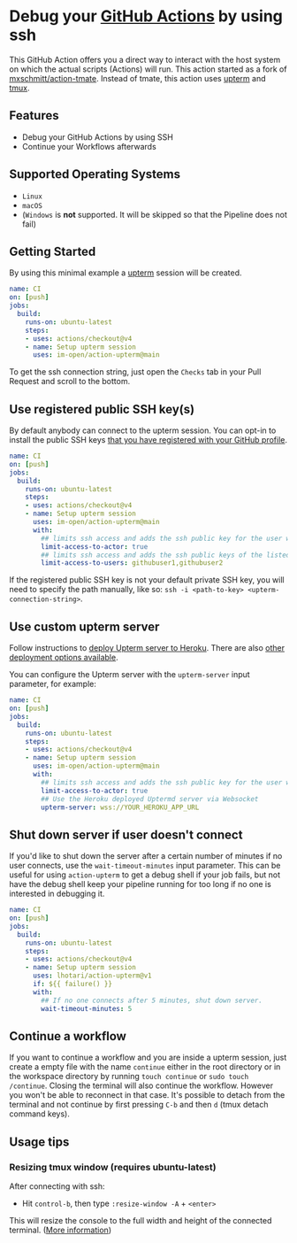 # Debug your [GitHub Actions](https://github.com/features/actions) by using ssh

This GitHub Action offers you a direct way to interact with the host system on which the actual scripts (Actions) will run.
This action started as a fork of [mxschmitt/action-tmate](https://github.com/mxschmitt/action-tmate).
Instead of tmate, this action uses [upterm](https://upterm.dev/) and [tmux](https://github.com/tmux/tmux/wiki).

## Features

- Debug your GitHub Actions by using SSH
- Continue your Workflows afterwards

## Supported Operating Systems

- `Linux`
- `macOS`
- (`Windows` is **not** supported. It will be skipped so that the Pipeline does not fail)

## Getting Started

By using this minimal example a [upterm](https://upterm.dev/) session will be created.

```yaml
name: CI
on: [push]
jobs:
  build:
    runs-on: ubuntu-latest
    steps:
    - uses: actions/checkout@v4
    - name: Setup upterm session
      uses: im-open/action-upterm@main
```

To get the ssh connection string, just open the `Checks` tab in your Pull Request and scroll to the bottom.

## Use registered public SSH key(s)

By default anybody can connect to the upterm session. You can opt-in to install the public SSH keys [that you have registered with your GitHub profile](https://docs.github.com/en/github/authenticating-to-github/adding-a-new-ssh-key-to-your-github-account).

```yaml
name: CI
on: [push]
jobs:
  build:
    runs-on: ubuntu-latest
    steps:
    - uses: actions/checkout@v4
    - name: Setup upterm session
      uses: im-open/action-upterm@main
      with:
        ## limits ssh access and adds the ssh public key for the user which triggered the workflow
        limit-access-to-actor: true
        ## limits ssh access and adds the ssh public keys of the listed GitHub users
        limit-access-to-users: githubuser1,githubuser2
```

If the registered public SSH key is not your default private SSH key, you will need to specify the path manually, like so: `ssh -i <path-to-key> <upterm-connection-string>`.


## Use custom upterm server

Follow instructions to [deploy Upterm server to Heroku](https://github.com/owenthereal/upterm#heroku). There are also [other deployment options available](https://github.com/owenthereal/upterm#deploy-uptermd).

You can configure the Upterm server with the `upterm-server` input parameter, for example:

```yaml
name: CI
on: [push]
jobs:
  build:
    runs-on: ubuntu-latest
    steps:
    - uses: actions/checkout@v4
    - name: Setup upterm session
      uses: im-open/action-upterm@main
      with:
        ## limits ssh access and adds the ssh public key for the user which triggered the workflow
        limit-access-to-actor: true
        ## Use the Heroku deployed Uptermd server via Websocket
        upterm-server: wss://YOUR_HEROKU_APP_URL
```

## Shut down server if user doesn't connect

If you'd like to shut down the server after a certain number of minutes if no
user connects, use the `wait-timeout-minutes` input parameter. This can be
useful for using `action-upterm` to get a debug shell if your job fails, but
not have the debug shell keep your pipeline running for too long if no one is
interested in debugging it.

```yaml
name: CI
on: [push]
jobs:
  build:
    runs-on: ubuntu-latest
    steps:
    - uses: actions/checkout@v4
    - name: Setup upterm session
      uses: lhotari/action-upterm@v1
      if: ${{ failure() }}
      with:
        ## If no one connects after 5 minutes, shut down server.
        wait-timeout-minutes: 5
```

## Continue a workflow

If you want to continue a workflow and you are inside a upterm session, just create a empty file with the name `continue` either in the root directory or in the workspace directory by running `touch continue` or `sudo touch /continue`.
Closing the terminal will also continue the workflow. However you won't be able to reconnect in that case.
It's possible to detach from the terminal and not continue by first pressing `C-b` and then `d` (tmux detach command keys).

## Usage tips

### Resizing tmux window (requires ubuntu-latest)

After connecting with ssh:
* Hit `control-b`, then type `:resize-window -A` + `<enter>`

This will resize the console to the full width and height of the connected terminal.
([More information](https://unix.stackexchange.com/a/570015))
